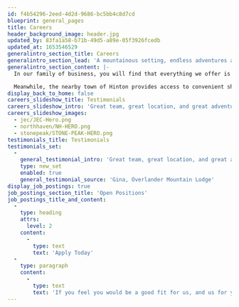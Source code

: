```yaml
---
id: f4b54296-2eed-4d2d-9686-bc5bb4c8d7cd
blueprint: general_pages
title: Careers
header_background_image: header.jpg
updated_by: 83fa1a58-b71b-49d5-a89e-05f3926fcedb
updated_at: 1653546529
generalintro_section_title: Careers
generalintro_section_lead: 'A mountainous setting, endless adventures and inspiring views makes Fiddle Ridge the perfect place to create long-lasting, unforgettable memories.'
generalintro_section_content: |-
  In our family of business, you will find that everything we offer is designed to be personal. That includes creating space and opportunities for our staff to grow in experience and skill, while enjoying the richness of life in the heart of the Rockies. In part, our location is why many people wish to work here. Quiet and removed from the busy tourist sites, we are surrounded by lesser-known hikes and climbs, while being only 30 minutes’ drive from Miette Hot Springs.

  Meanwhile, the nearby town of Hinton provides access to convenient shops and services, plus a network of Beaver Boardwalk trails and a mountain bike park. Here at the entrance to Jasper National Park, we are a family-owned, family-operated group of businesses, committed to both excellence and setting ourselves apart from the often-frenzied pace of larger resorts and hotels. We take the same approach to staffing as we do to everything else.
display_back_to_home: false
careers_slideshow_title: Testimonials
careers_slideshow_intro: 'Great team, great location, and great adventure for a seasonal job. I did enjoy my time there. And also great staff accommodation with good rent, you will need a vehicle to be able to enjoy this area.'
careers_slideshow_images:
  - jec/JEC-Hero.png
  - northhaven/NH-HERO.png
  - stonepeak/STONE-PEAK-HERO.png
testimonials_title: Testimonials
testimonials_set:
  -
    general_testimonial_intro: 'Great team, great location, and great adventure for a seasonal job. I did enjoy my time there. And also great staff accommodation with good rent, you will need a vehicle to be able to enjoy this area.'
    type: new_set
    enabled: true
    general_testimonial_source: 'Gina, Overlander Mountain Lodge'
display_job_postings: true
job_postings_section_title: 'Open Positions'
job_postings_title_and_content:
  -
    type: heading
    attrs:
      level: 2
    content:
      -
        type: text
        text: 'Apply Today'
  -
    type: paragraph
    content:
      -
        type: text
        text: 'If you feel you would be a good fit for us, and us for you, we invite you to send your resume:'
---
```

